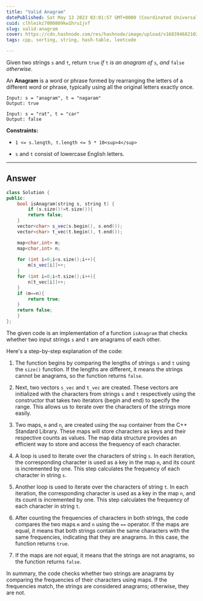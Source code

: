 ```yaml
---
title: "Valid Anagram"
datePublished: Sat May 13 2023 03:01:57 GMT+0000 (Coordinated Universal Time)
cuid: clhleikz7000809kw1hru1jvf
slug: valid-anagram
cover: https://cdn.hashnode.com/res/hashnode/image/upload/v1683946821029/858eb713-41a9-4aee-bf82-84b38347e750.jpeg
tags: cpp, sorting, string, hash-table, leetcode

---
```


Given two strings `s` and `t`, return `true` *if* `t` *is an anagram of* `s`*, and* `false` *otherwise*.

An **Anagram** is a word or phrase formed by rearranging the letters of a different word or phrase, typically using all the original letters exactly once.

```plaintext
Input: s = "anagram", t = "nagaram"
Output: true
```

```plaintext
Input: s = "rat", t = "car"
Output: false
```

**Constraints:**

* `1 <= s.length, t.length <= 5 * 10<sup>4</sup>`
    
* `s` and `t` consist of lowercase English letters.
    

---

## Answer

```cpp
class Solution {
public:
    bool isAnagram(string s, string t) {
        if (s.size()!=t.size()){
        return false;
    }
    vector<char> s_vec(s.begin(), s.end());
    vector<char> t_vec(t.begin(), t.end());

    map<char,int> m;
    map<char,int> n;
    
    for (int i=0;i<s.size();i++){
        m[s_vec[i]]++;
    }
    for (int i=0;i<t.size();i++){
        n[t_vec[i]]++;
    }
    if (m==n){
        return true;
    }
    return false;
    }
};
```

The given code is an implementation of a function `isAnagram` that checks whether two input strings `s` and `t` are anagrams of each other.

Here's a step-by-step explanation of the code:

1. The function begins by comparing the lengths of strings `s` and `t` using the `size()` function. If the lengths are different, it means the strings cannot be anagrams, so the function returns `false`.
    
2. Next, two vectors `s_vec` and `t_vec` are created. These vectors are initialized with the characters from strings `s` and `t` respectively using the constructor that takes two iterators (begin and end) to specify the range. This allows us to iterate over the characters of the strings more easily.
    
3. Two maps, `m` and `n`, are created using the `map` container from the C++ Standard Library. These maps will store characters as keys and their respective counts as values. The map data structure provides an efficient way to store and access the frequency of each character.
    
4. A loop is used to iterate over the characters of string `s`. In each iteration, the corresponding character is used as a key in the map `m`, and its count is incremented by one. This step calculates the frequency of each character in string `s`.
    
5. Another loop is used to iterate over the characters of string `t`. In each iteration, the corresponding character is used as a key in the map `n`, and its count is incremented by one. This step calculates the frequency of each character in string `t`.
    
6. After counting the frequencies of characters in both strings, the code compares the two maps `m` and `n` using the `==` operator. If the maps are equal, it means that both strings contain the same characters with the same frequencies, indicating that they are anagrams. In this case, the function returns `true`.
    
7. If the maps are not equal, it means that the strings are not anagrams, so the function returns `false`.
    

In summary, the code checks whether two strings are anagrams by comparing the frequencies of their characters using maps. If the frequencies match, the strings are considered anagrams; otherwise, they are not.